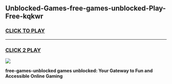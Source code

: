 
## Unblocked-Games-free-games-unblocked-Play-Free-kqkwr
<h3>
<a href="https://premium76.site?title=free-games-unblocked&ref=10A">CLICK TO PLAY</a></h3>
<hr>

<h3>
<a href="https://premium76.site?title=free-games-unblocked&ref=10A">CLICK 2 PLAY</a>
  
</h3>

<a href="https://premium76.site?title=free-games-unblocked&ref=10A"><img src="https://clearcache.store/games.png"></a>


**free-games-unblocked games unblocked: Your Gateway to Fun and Accessible Online Gaming**
